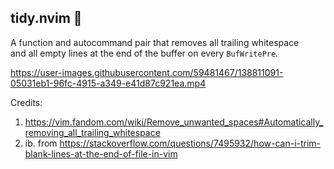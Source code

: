 ## tidy.nvim 🧹

A function and autocommand pair that removes all trailing whitespace \
and all empty lines at the end of the buffer on every `BufWritePre`.


https://user-images.githubusercontent.com/59481467/138811091-05031eb1-96fc-4915-a349-e41d87c921ea.mp4


Credits:
1. https://vim.fandom.com/wiki/Remove_unwanted_spaces#Automatically_removing_all_trailing_whitespace
2. ib. from https://stackoverflow.com/questions/7495932/how-can-i-trim-blank-lines-at-the-end-of-file-in-vim
